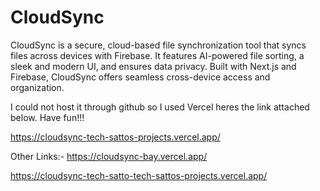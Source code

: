 # CloudSync
CloudSync is a secure, cloud-based file synchronization tool that syncs files across devices with Firebase. It features AI-powered file sorting, a sleek and modern UI, and ensures data privacy. Built with Next.js and Firebase, CloudSync offers seamless cross-device access and organization.

I could not host it through github so I used Vercel heres the link attached below. Have fun!!!

https://cloudsync-tech-sattos-projects.vercel.app/

Other Links:-
https://cloudsync-bay.vercel.app/


https://cloudsync-tech-satto-tech-sattos-projects.vercel.app/
